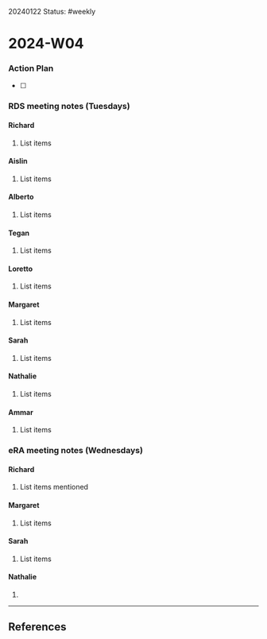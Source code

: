 20240122
Status: #weekly

# 2024-W04



### Action Plan
- [ ] 

### RDS meeting notes  (Tuesdays)

#### Richard
 1. List items
#### Aislin
 1. List items
#### Alberto
 1. List items
#### Tegan
 1. List items
#### Loretto
 1. List items
#### Margaret
 1. List items
#### Sarah
 1. List items
#### Nathalie
 1. List items
#### Ammar
 1. List items

### eRA meeting notes (Wednesdays)

#### Richard
 1. List items mentioned 
#### Margaret
 1. List items
#### Sarah
 1. List items
#### Nathalie
 1. 

---
## References 
